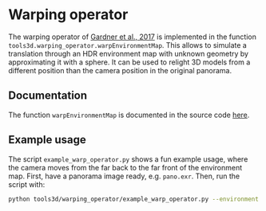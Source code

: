 # Warping operator

The warping operator of [Gardner et al., 2017](https://dl.acm.org/doi/10.1145/3130800.3130891) is implemented in the function `tools3d.warping_operator.warpEnvironmentMap`. This allows to simulate a translation through an HDR environment map with unknown geometry by approximating it with a sphere. It can be used to relight 3D models from a different position than the camera position in the original panorama.

## Documentation

The function `warpEnvironmentMap` is documented in the source code [here](__init__.py).

## Example usage

The script `example_warp_operator.py` shows a fun example usage, where the camera moves from the far back to the far front of the environment map. First, have a panorama image ready, e.g. `pano.exr`. Then, run the script with:

```bash
python tools3d/warping_operator/example_warp_operator.py --environment 'pano.exr'
```
